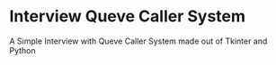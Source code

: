 # Interview Queve Caller System
A Simple Interview with Queve Caller System made out of Tkinter and Python
